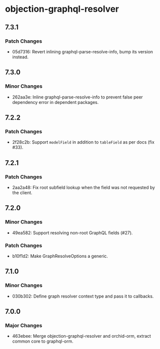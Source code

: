 # objection-graphql-resolver

## 7.3.1

### Patch Changes

- 05d7316: Revert inlining graphql-parse-resolve-info, bump its version instead.

## 7.3.0

### Minor Changes

- 262aa3e: Inline graphql-parse-resolve-info to prevent false peer dependency error in dependent packages.

## 7.2.2

### Patch Changes

- 2f28c2b: Support `modelField` in addition to `tableField` as per docs (fix #33).

## 7.2.1

### Patch Changes

- 2aa2a48: Fix root subfield lookup when the field was not requested by the client.

## 7.2.0

### Minor Changes

- 49ea582: Support resolving non-root GraphQL fields (#27).

### Patch Changes

- b10f1d2: Make GraphResolveOptions a <Context> generic.

## 7.1.0

### Minor Changes

- 030b302: Define graph resolver context type and pass it to callbacks.

## 7.0.0

### Major Changes

- 463ebee: Merge objection-graphql-resolver and orchid-orm, extract common core to graphql-orm.
